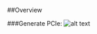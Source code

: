 ##Overview



###Generate PCIe: 
![alt text][img]

[img]: https://3.bp.blogspot.com/-6EDiGZvJA78/V6nj_BVAEzI/AAAAAAAAE6s/vLJIGSEUfaIb3Om7QX2t-tUtS-NR_pqcACLcB/s1600/pciegen.png "PCIe Gen"
